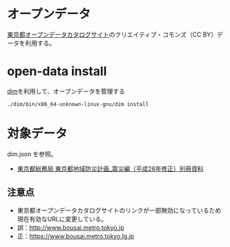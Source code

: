 # オープンデータ
[東京都オープンデータカタログサイト](https://portal.data.metro.tokyo.lg.jp/)のクリエイティブ・コモンズ（CC BY）データを利用する。

# open-data install
[dim](https://github.com/ryo-ma/dim)を利用して、オープンデータを管理する

`./dim/bin/x86_64-unknown-linux-gnu/dim install`

# 対象データ
dim.json を参照。

- [東京都総務局 東京都地域防災計画_震災編（平成26年修正）別冊資料](https://catalog.data.metro.tokyo.lg.jp/dataset/t000003d1700000030)

## 注意点
- 東京都オープンデータカタログサイトのリンクが一部無効になっているため現在有効なURLに変更している。
- 誤：http://www.bousai.metro.tokyo.jp
- 正：https://www.bousai.metro.tokyo.lg.jp

